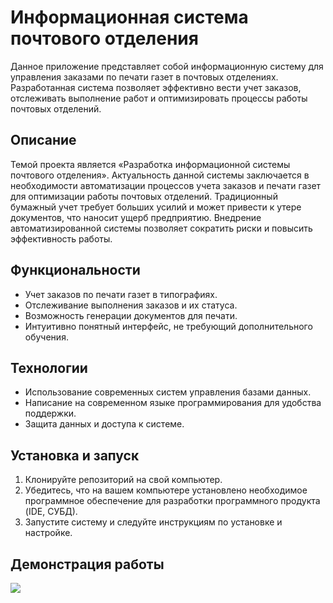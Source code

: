 ﻿#
# **Информационная система почтового отделения**
Данное приложение представляет собой информационную систему для управления заказами по печати газет в почтовых отделениях. Разработанная система позволяет эффективно вести учет заказов, отслеживать выполнение работ и оптимизировать процессы работы почтовых отделений.
## **Описание**
Темой проекта является «Разработка информационной системы почтового отделения». Актуальность данной системы заключается в необходимости автоматизации процессов учета заказов и печати газет для оптимизации работы почтовых отделений. Традиционный бумажный учет требует больших усилий и может привести к утере документов, что наносит ущерб предприятию. Внедрение автоматизированной системы позволяет сократить риски и повысить эффективность работы.
## **Функциональности**
- Учет заказов по печати газет в типографиях.
- Отслеживание выполнения заказов и их статуса.
- Возможность генерации документов для печати.
- Интуитивно понятный интерфейс, не требующий дополнительного обучения.
## **Технологии**
- Использование современных систем управления базами данных.
- Написание на современном языке программирования для удобства поддержки.
- Защита данных и доступа к системе.
## **Установка и запуск**
1. Клонируйте репозиторий на свой компьютер.
1. Убедитесь, что на вашем компьютере установлено необходимое программное обеспечение для разработки программного продукта (IDE, СУБД).
1. Запустите систему и следуйте инструкциям по установке и настройке.
## **Демонстрация работы**
![](Screen.png)
